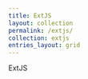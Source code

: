 ```yaml
---
title: ExtJS
layout: collection
permalink: /extjs/
collection: extjs
entries_layout: grid
---
```


ExtJS
